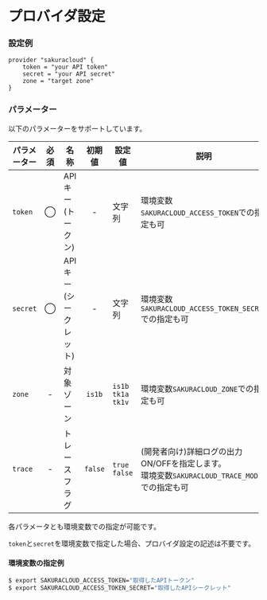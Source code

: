 # プロバイダ設定

### 設定例
```
provider "sakuracloud" {
    token = "your API token"
    secret = "your API secret"
    zone = "target zone"
}
```

### パラメーター

以下のパラメーターをサポートしています。

|パラメーター|必須  |名称                |初期値     |設定値 |説明                                          |
|----------|:---:|--------------------|:--------:|------|----------------------------------------------|
|`token`   | ◯  |APIキー<br />(トークン)     | -        |文字列|環境変数`SAKURACLOUD_ACCESS_TOKEN`での指定も可         |
|`secret`  | ◯  |APIキー<br />(シークレット)  | -        |文字列|環境変数`SAKURACLOUD_ACCESS_TOKEN_SECRET`での指定も可  |
|`zone`    | -   | 対象ゾーン           | `is1b`   |`is1b`<br />`tk1a`<br />`tk1v`|環境変数`SAKURACLOUD_ZONE`での指定も可|
|`trace`   | -   | トレースフラグ       | `false`     |`true`<br />`false`|(開発者向け)詳細ログの出力ON/OFFを指定します。 <br />環境変数`SAKURACLOUD_TRACE_MODE`での指定も可|

各パラメータとも環境変数での指定が可能です。

`token`と`secret`を環境変数で指定した場合、プロバイダ設定の記述は不要です。

#### 環境変数の指定例

```bash
$ export SAKURACLOUD_ACCESS_TOKEN="取得したAPIトークン"
$ export SAKURACLOUD_ACCESS_TOKEN_SECRET="取得したAPIシークレット"
```